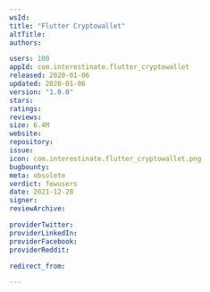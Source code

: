 ```yaml
---
wsId: 
title: "Flutter Cryptowallet"
altTitle: 
authors:

users: 100
appId: com.interestinate.flutter_cryptowallet
released: 2020-01-06
updated: 2020-01-06
version: "1.0.0"
stars: 
ratings: 
reviews: 
size: 6.4M
website: 
repository: 
issue: 
icon: com.interestinate.flutter_cryptowallet.png
bugbounty: 
meta: obsolete
verdict: fewusers
date: 2021-12-28
signer: 
reviewArchive:

providerTwitter: 
providerLinkedIn: 
providerFacebook: 
providerReddit: 

redirect_from:

---
```


